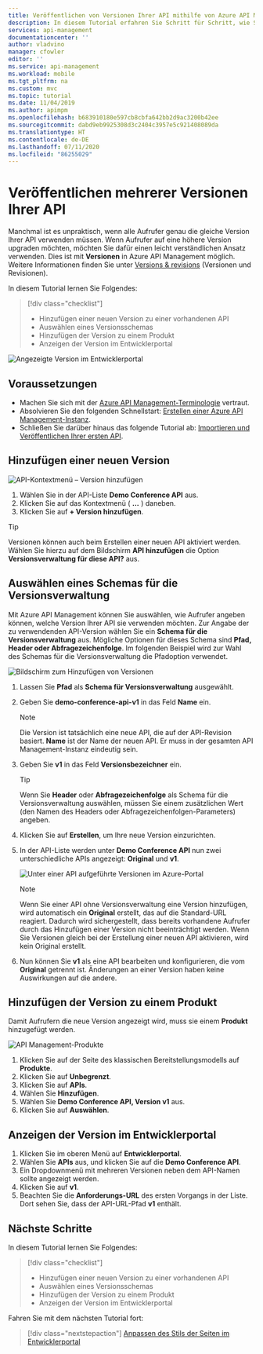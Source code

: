 ```yaml
---
title: Veröffentlichen von Versionen Ihrer API mithilfe von Azure API Management | Microsoft-Dokumentation
description: In diesem Tutorial erfahren Sie Schritt für Schritt, wie Sie in API Management mehrere Versionen veröffentlichen.
services: api-management
documentationcenter: ''
author: vladvino
manager: cfowler
editor: ''
ms.service: api-management
ms.workload: mobile
ms.tgt_pltfrm: na
ms.custom: mvc
ms.topic: tutorial
ms.date: 11/04/2019
ms.author: apimpm
ms.openlocfilehash: b683910180e597cb8cbfa642bb2d9ac3200b42ee
ms.sourcegitcommit: dabd9eb9925308d3c2404c3957e5c921408089da
ms.translationtype: HT
ms.contentlocale: de-DE
ms.lasthandoff: 07/11/2020
ms.locfileid: "86255029"
---
```

# <a name="publish-multiple-versions-of-your-api"></a>Veröffentlichen mehrerer Versionen Ihrer API 

Manchmal ist es unpraktisch, wenn alle Aufrufer genau die gleiche Version Ihrer API verwenden müssen. Wenn Aufrufer auf eine höhere Version upgraden möchten, möchten Sie dafür einen leicht verständlichen Ansatz verwenden. Dies ist mit **Versionen** in Azure API Management möglich. Weitere Informationen finden Sie unter [Versions & revisions](https://azure.microsoft.com/blog/versions-revisions/) (Versionen und Revisionen).

In diesem Tutorial lernen Sie Folgendes:

> [!div class="checklist"]
> * Hinzufügen einer neuen Version zu einer vorhandenen API
> * Auswählen eines Versionsschemas
> * Hinzufügen der Version zu einem Produkt
> * Anzeigen der Version im Entwicklerportal

![Angezeigte Version im Entwicklerportal](media/api-management-getstarted-publish-versions/azure_portal.PNG)

## <a name="prerequisites"></a>Voraussetzungen

+ Machen Sie sich mit der [Azure API Management-Terminologie](api-management-terminology.md) vertraut.
+ Absolvieren Sie den folgenden Schnellstart: [Erstellen einer Azure API Management-Instanz](get-started-create-service-instance.md).
+ Schließen Sie darüber hinaus das folgende Tutorial ab: [Importieren und Veröffentlichen Ihrer ersten API](import-and-publish.md).

## <a name="add-a-new-version"></a>Hinzufügen einer neuen Version

![API-Kontextmenü – Version hinzufügen](media/api-management-getstarted-publish-versions/AddVersionMenu.png)

1. Wählen Sie in der API-Liste **Demo Conference API** aus.
2. Klicken Sie auf das Kontextmenü ( **...** ) daneben.
3. Klicken Sie auf **+ Version hinzufügen**.

> [!TIP]
> Versionen können auch beim Erstellen einer neuen API aktiviert werden. Wählen Sie hierzu auf dem Bildschirm **API hinzufügen** die Option **Versionsverwaltung für diese API?** aus.

## <a name="choose-a-versioning-scheme"></a>Auswählen eines Schemas für die Versionsverwaltung

Mit Azure API Management können Sie auswählen, wie Aufrufer angeben können, welche Version Ihrer API sie verwenden möchten. Zur Angabe der zu verwendenden API-Version wählen Sie ein **Schema für die Versionsverwaltung** aus. Mögliche Optionen für dieses Schema sind **Pfad, Header oder Abfragezeichenfolge**. Im folgenden Beispiel wird zur Wahl des Schemas für die Versionsverwaltung die Pfadoption verwendet.

![Bildschirm zum Hinzufügen von Versionen](media/api-management-getstarted-publish-versions/AddVersion.PNG)

1. Lassen Sie **Pfad** als **Schema für Versionsverwaltung** ausgewählt.
2. Geben Sie **demo-conference-api-v1** in das Feld **Name** ein.

    > [!NOTE]
    > Die Version ist tatsächlich eine neue API, die auf der API-Revision basiert. **Name** ist der Name der neuen API. Er muss in der gesamten API Management-Instanz eindeutig sein.

3. Geben Sie **v1** in das Feld **Versionsbezeichner** ein.

    > [!TIP]
    > Wenn Sie **Header** oder **Abfragezeichenfolge** als Schema für die Versionsverwaltung auswählen, müssen Sie einem zusätzlichen Wert (den Namen des Headers oder Abfragezeichenfolgen-Parameters) angeben.

4. Klicken Sie auf **Erstellen**, um Ihre neue Version einzurichten.
5. In der API-Liste werden unter **Demo Conference API** nun zwei unterschiedliche APIs angezeigt: **Original** und **v1**.

    ![Unter einer API aufgeführte Versionen im Azure-Portal](media/api-management-getstarted-publish-versions/VersionList.PNG)

    > [!Note]
    > Wenn Sie einer API ohne Versionsverwaltung eine Version hinzufügen, wird automatisch ein **Original** erstellt, das auf die Standard-URL reagiert. Dadurch wird sichergestellt, dass bereits vorhandene Aufrufer durch das Hinzufügen einer Version nicht beeinträchtigt werden. Wenn Sie Versionen gleich bei der Erstellung einer neuen API aktivieren, wird kein Original erstellt.

6. Nun können Sie **v1** als eine API bearbeiten und konfigurieren, die vom **Original** getrennt ist. Änderungen an einer Version haben keine Auswirkungen auf die andere.

## <a name="add-the-version-to-a-product"></a>Hinzufügen der Version zu einem Produkt

Damit Aufrufern die neue Version angezeigt wird, muss sie einem **Produkt** hinzugefügt werden.

![API Management-Produkte](media/api-management-getstarted-publish-versions/08-AddMultipleVersions-03-AddVersionToProduct.png)

1. Klicken Sie auf der Seite des klassischen Bereitstellungsmodells auf **Produkte**.
2. Klicken Sie auf **Unbegrenzt**.
3. Klicken Sie auf **APIs**.
4. Wählen Sie **Hinzufügen**.
5. Wählen Sie **Demo Conference API, Version v1** aus.
6. Klicken Sie auf **Auswählen**.

## <a name="browse-the-developer-portal-to-see-the-version"></a>Anzeigen der Version im Entwicklerportal

1. Klicken Sie im oberen Menü auf **Entwicklerportal**.
2. Wählen Sie **APIs** aus, und klicken Sie auf die **Demo Conference API**.
3. Ein Dropdownmenü mit mehreren Versionen neben dem API-Namen sollte angezeigt werden.
4. Klicken Sie auf **v1**.
5. Beachten Sie die **Anforderungs-URL** des ersten Vorgangs in der Liste. Dort sehen Sie, dass der API-URL-Pfad **v1** enthält.

## <a name="next-steps"></a>Nächste Schritte

In diesem Tutorial lernen Sie Folgendes:

> [!div class="checklist"]
> * Hinzufügen einer neuen Version zu einer vorhandenen API
> * Auswählen eines Versionsschemas 
> * Hinzufügen der Version zu einem Produkt
> * Anzeigen der Version im Entwicklerportal

Fahren Sie mit dem nächsten Tutorial fort:

> [!div class="nextstepaction"]
> [Anpassen des Stils der Seiten im Entwicklerportal](api-management-customize-styles.md)
